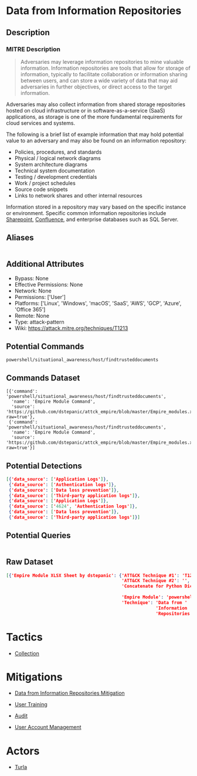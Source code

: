 
# Data from Information Repositories

## Description

### MITRE Description

> Adversaries may leverage information repositories to mine valuable information. Information repositories are tools that allow for storage of information, typically to facilitate collaboration or information sharing between users, and can store a wide variety of data that may aid adversaries in further objectives, or direct access to the target information.

Adversaries may also collect information from shared storage repositories hosted on cloud infrastructure or in software-as-a-service (SaaS) applications, as storage is one of the more fundamental requirements for cloud services and systems.

The following is a brief list of example information that may hold potential value to an adversary and may also be found on an information repository:

* Policies, procedures, and standards
* Physical / logical network diagrams
* System architecture diagrams
* Technical system documentation
* Testing / development credentials
* Work / project schedules
* Source code snippets
* Links to network shares and other internal resources

Information stored in a repository may vary based on the specific instance or environment. Specific common information repositories include [Sharepoint](https://attack.mitre.org/techniques/T1213/002), [Confluence](https://attack.mitre.org/techniques/T1213/001), and enterprise databases such as SQL Server.

## Aliases

```

```

## Additional Attributes

* Bypass: None
* Effective Permissions: None
* Network: None
* Permissions: ['User']
* Platforms: ['Linux', 'Windows', 'macOS', 'SaaS', 'AWS', 'GCP', 'Azure', 'Office 365']
* Remote: None
* Type: attack-pattern
* Wiki: https://attack.mitre.org/techniques/T1213

## Potential Commands

```
powershell/situational_awareness/host/findtrusteddocuments
```

## Commands Dataset

```
[{'command': 'powershell/situational_awareness/host/findtrusteddocuments',
  'name': 'Empire Module Command',
  'source': 'https://github.com/dstepanic/attck_empire/blob/master/Empire_modules.xlsx?raw=true'},
 {'command': 'powershell/situational_awareness/host/findtrusteddocuments',
  'name': 'Empire Module Command',
  'source': 'https://github.com/dstepanic/attck_empire/blob/master/Empire_modules.xlsx?raw=true'}]
```

## Potential Detections

```json
[{'data_source': ['Application Logs']},
 {'data_source': ['Authentication logs']},
 {'data_source': ['Data loss prevention']},
 {'data_source': ['Third-party application logs']},
 {'data_source': ['Application Logs']},
 {'data_source': ['4624', 'Authentication logs']},
 {'data_source': ['Data loss prevention']},
 {'data_source': ['Third-party application logs']}]
```

## Potential Queries

```json

```

## Raw Dataset

```json
[{'Empire Module XLSX Sheet by dstepanic': {'ATT&CK Technique #1': 'T1213',
                                            'ATT&CK Technique #2': '',
                                            'Concatenate for Python Dictionary': '"powershell/situational_awareness/host/findtrusteddocuments":  '
                                                                                 '["T1213"],',
                                            'Empire Module': 'powershell/situational_awareness/host/findtrusteddocuments',
                                            'Technique': 'Data from '
                                                         'Information '
                                                         'Repositories'}}]
```

# Tactics


* [Collection](../tactics/Collection.md)


# Mitigations


* [Data from Information Repositories Mitigation](../mitigations/Data-from-Information-Repositories-Mitigation.md)

* [User Training](../mitigations/User-Training.md)
    
* [Audit](../mitigations/Audit.md)
    
* [User Account Management](../mitigations/User-Account-Management.md)
    

# Actors


* [Turla](../actors/Turla.md)

